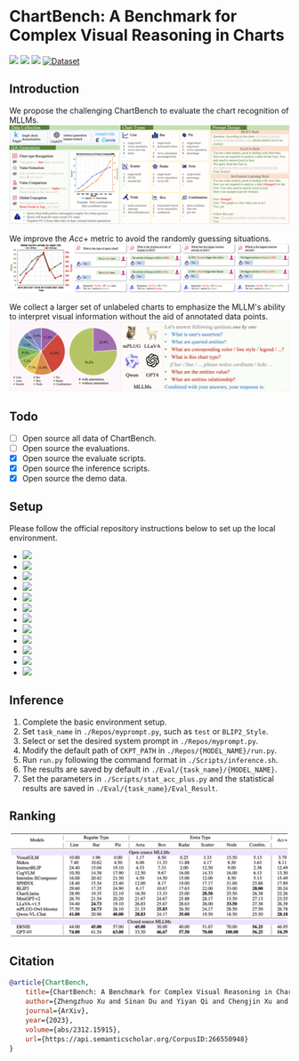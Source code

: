 # ChartBench: A Benchmark for Complex Visual Reasoning in Charts

<a href='https://arxiv.org/abs/2312.15915'><img src='https://img.shields.io/badge/arXiv-2312.15915-b31b1b.svg'></a> <a href='https://github.com/'><img src='https://img.shields.io/badge/Project-Page-Green'></a> <a href='https://github.com/buaacyw/GaussianEditor/blob/master/LICENSE.txt'><img src='https://img.shields.io/badge/License-MIT-blue'></a> [![Dataset](https://img.shields.io/badge/%F0%9F%A4%97%20Hugging%20Face-Dataset-blue)](https://huggingface.co/datasets/SincereX/ChartBench-Demo)


## Introduction

We propose the challenging ChartBench to evaluate the chart recognition of MLLMs. 
![ChartBench Pipeline.](./asset/pipeline.png)

We improve the *Acc+* metric to avoid the randomly guessing situations.
![improved Acc+ metric.](./asset/Acc+_vis.png)

We collect a larger set of unlabeled charts to emphasize the MLLM's ability to interpret visual information without the aid of annotated data points.
![Chart distributions and ChartCoT.](./asset/contribution.png)


## Todo
- [ ] Open source all data of ChartBench.
- [ ] Open source the evaluations.
- [x] Open source the evaluate scripts.
- [x] Open source the inference scripts.
- [x] Open source the demo data.

## Setup
Please follow the official repository instructions below to set up the local environment.

-  <a href='https://huggingface.co/spaces/Salesforce/BLIP2'><img src='https://img.shields.io/badge/BLIP2-https://huggingface.co/spaces/Salesforce/BLIP2-blue'></a>
-  <a href='https://huggingface.co/docs/transformers/model_doc/instructblip'><img src='https://img.shields.io/badge/InstructBLIP-https://huggingface.co/docs/transformers/model_doc/instructblip-blue'></a>
-  <a href='https://github.com/THUDM/CogVLM'><img src='https://img.shields.io/badge/CogVLM-https://github.com/THUDM/CogVLM-blue'></a>
-  <a href='https://github.com/QwenLM/Qwen-VL'><img src='https://img.shields.io/badge/Qwen_VL_Chat-https://github.com/QwenLM/QwenVL-blue'></a>
-  <a href='https://llava-vl.github.io/'><img src='https://img.shields.io/badge/LLaVA_v1.5-https://llava_vl.github.io/-blue'></a>
-  <a href='https://github.com/Vision-CAIR/MiniGPT-4'><img src='https://img.shields.io/badge/MiniGPT_v2-https://github.com/VisionCAIR/MiniGPT4-blue'></a>
-  <a href='https://github.com/THUDM/VisualGLM-6B'><img src='https://img.shields.io/badge/VisualGLM-https://github.com/THUDM/VisualGLM6B-blue'></a>
-  <a href='https://github.com/X-PLUG/mPLUG-Owl'><img src='https://img.shields.io/badge/mPLUG_Owl-https://github.com/XPLUG/mPLUGOwl-blue'></a>
-  <a href='https://github.com/InternLM/InternLM-XComposer'><img src='https://img.shields.io/badge/InternLM_XComposer-https://github.com/InternLM/InternLMXComposer-blue'></a>
-  <a href='https://github.com/shikras/shikra'><img src='https://img.shields.io/badge/Shikra-https://github.com/shikras/shikra-blue'></a>
-  <a href='https://github.com/Alpha-VLLM/LLaMA2-Accessory/tree/main/SPHINX'><img src='https://img.shields.io/badge/SPHINX-https://github.com/AlphaVLLM/LLaMA2Accessory/tree/main/SPHINX-blue'></a>
-  <a href='https://huggingface.co/listen2you002/ChartLlama-13b'><img src='https://img.shields.io/badge/ChartLLaMA-https://huggingface.co/listen2you002/ChartLlama13b-blue'></a>


## Inference
1. Complete the basic environment setup.
2. Set `task_name` in `./Repos/myprompt.py`, such as `test` or `BLIP2_Style`.
3. Select or set the desired system prompt in `./Repos/myprompt.py`.
4. Modify the default path of `CKPT_PATH` in `./Repos/{MODEL_NAME}/run.py`.
5. Run `run.py` following the command format in `./Scripts/inference.sh`.
6. The results are saved by default in `./Eval/{task_name}/{MODEL_NAME}`.
7. Set the parameters in `./Scripts/stat_acc_plus.py` and the statistical results are saved in `./Eval/{task_name}/Eval_Result`.

## Ranking


![ChartBench Pipeline.](./asset/Acc+Rank.png)


## Citation

```bib
@article{ChartBench,
    title={ChartBench: A Benchmark for Complex Visual Reasoning in Charts},
    author={Zhengzhuo Xu and Sinan Du and Yiyan Qi and Chengjin Xu and Chun Yuan and Jian Guo},
    journal={ArXiv},
    year={2023},
    volume={abs/2312.15915},
    url={https://api.semanticscholar.org/CorpusID:266550948}
}
```